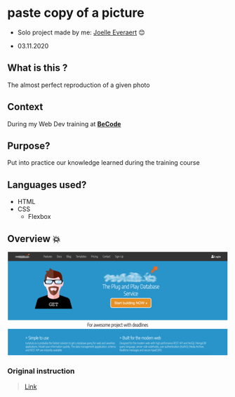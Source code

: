 # paste copy of a picture


* Solo project made by me: [Joelle Everaert](https://github.com/Joelle-Everaert) :blush:

* 03.11.2020

## What is this ?

The almost perfect reproduction of a given photo  


## Context  

During my Web Dev training at **[BeCode](https://becode.org)**


## Purpose?
Put into practice our knowledge learned during the training course


## Languages used?
* HTML
* CSS
    * Flexbox


## Overview :collision:

![little overview](Overview.png) 


### Original instruction

> [Link](https://github.com/becodeorg/bxl-hopper-1-25/blob/master/The%20Field/3.HTML%2BCSS/0.progressive_enhancement/turlututu.png)










